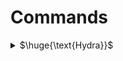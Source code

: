 # Commands

<details>

<summary>$\huge{\text{Hydra}}$</summary>

* HTTP Basic Authentication & HTTP Digest Authentication
  * `hydra -L users.txt -P password.txt -vV example.com http-get /basic`
  * IMPORTANT NOTE: /basic and /basic/ are different... so pay attention to set the correct path
* Other: https://github.com/gnebbia/hydra\_notes
* HTTP LOGIN
  * `hydra -L <users_file> -P <password_file> <url> http[s]-[post|get]-form \ "index.php:param1=value1&param2=value2&user=^USER^&pwd=^PASS^&paramn=valn:[F|S]=messageshowed"`

\


</details>
